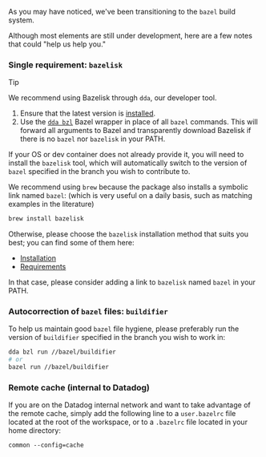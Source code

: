 As you may have noticed, we've been transitioning to the `bazel` build system.

Although most elements are still under development, here are a few notes that could "help us help you."

### Single requirement: `bazelisk`

> [!TIP]
> We recommend using Bazelisk through `dda`, our developer tool.
>
> 1. Ensure that the latest version is [installed](https://datadoghq.dev/datadog-agent/setup/required/#tooling).
> 2. Use the [`dda bzl`](https://datadoghq.dev/datadog-agent-dev/reference/cli/commands/#dda-bzl) Bazel wrapper in place of all `bazel` commands. This will forward all arguments to Bazel and transparently download Bazelisk if there is no `bazel` nor `bazelisk` in your PATH.

If your OS or dev container does not already provide it, you will need to install the `bazelisk` tool, which will
automatically switch to the version of `bazel` specified in the branch you wish to contribute to.

We recommend using `brew` because the package also installs a symbolic link named `bazel`:
(which is very useful on a daily basis, such as matching examples in the literature)

```sh
brew install bazelisk
```

Otherwise, please choose the `bazelisk` installation method that suits you best; you can find some of them here:

- [Installation](https://github.com/bazelbuild/bazelisk#installation)
- [Requirements](https://github.com/bazelbuild/bazelisk#requirements)

In that case, please consider adding a link to `bazelisk` named `bazel` in your PATH.

### Autocorrection of `bazel` files: `buildifier`

To help us maintain good `bazel` file hygiene, please preferably run the version of `buildifier` specified in the branch
you wish to work in:

```sh
dda bzl run //bazel/buildifier
# or
bazel run //bazel/buildifier
```

### Remote cache (internal to Datadog)

If you are on the Datadog internal network and want to take advantage of the remote cache, simply add the following line
to a `user.bazelrc` file located at the root of the workspace, or to a `.bazelrc` file located in your home directory:

```
common --config=cache
```
